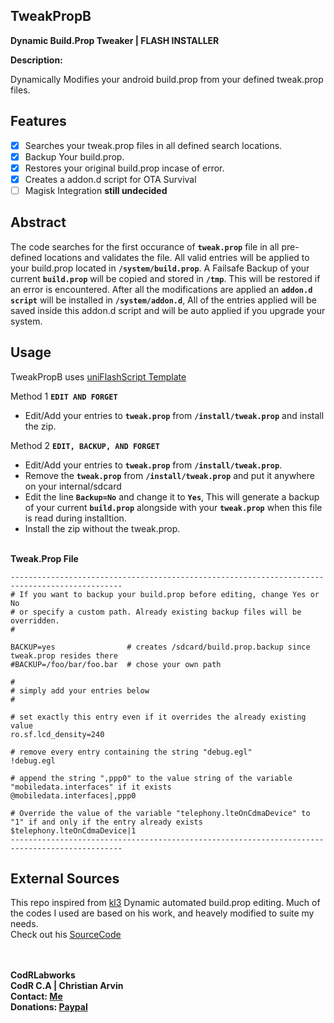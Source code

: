 ## TweakPropB
**Dynamic Build.Prop Tweaker | FLASH INSTALLER**

**Description:**

Dynamically Modifies your android build.prop from your defined tweak.prop files.


## Features
- [x] Searches your tweak.prop files in all defined search locations.
- [x] Backup Your build.prop.
- [x] Restores your original build.prop incase of error.
- [x] Creates a addon.d script for OTA Survival
- [ ] Magisk Integration **still undecided**

## Abstract
The code searches for the first occurance of **`tweak.prop`** file in all pre-defined locations and validates the file.
All valid entries will be applied to your build.prop located in **`/system/build.prop`**.
A Failsafe Backup of your current **`build.prop`** will be copied and stored in **`/tmp`**. This will be restored if an error is encountered.
After all the modifications are applied an **`addon.d script`** will be installed in **`/system/addon.d`**, All of the entries applied will be saved inside this addon.d script and will be auto applied if you upgrade your system.


## Usage
TweakPropB uses [uniFlashScript Template](https://github.com/nivranaitsirhc/uniFlashScript)

Method 1 **`EDIT AND FORGET`** <br/>
* Edit/Add your entries to **`tweak.prop`** from **`/install/tweak.prop`** and install the zip.

Method 2 **`EDIT, BACKUP, AND FORGET`**
* Edit/Add your entries to **`tweak.prop`** from **`/install/tweak.prop`**.
* Remove the **`tweak.prop`** from **`/install/tweak.prop`** and put it anywhere on your internal/sdcard
* Edit the line **`Backup=No`** and change it to **`Yes`**, This will generate a backup of your current **`build.prop`** alongside with your **`tweak.prop`** when this file is read during installtion.
* Install the zip without the tweak.prop.
<br/><br/>

**Tweak.Prop File** 
```
-----------------------------------------------------------------------------------------------
# If you want to backup your build.prop before editing, change Yes or No
# or specify a custom path. Already existing backup files will be overridden.
#

BACKUP=yes                # creates /sdcard/build.prop.backup since tweak.prop resides there
#BACKUP=/foo/bar/foo.bar  # chose your own path

#
# simply add your entries below
#

# set exactly this entry even if it overrides the already existing value
ro.sf.lcd_density=240

# remove every entry containing the string "debug.egl"
!debug.egl

# append the string ",ppp0" to the value string of the variable "mobiledata.interfaces" if it exists
@mobiledata.interfaces|,ppp0

# Override the value of the variable "telephony.lteOnCdmaDevice" to "1" if and only if the entry already exists
$telephony.lteOnCdmaDevice|1
-----------------------------------------------------------------------------------------------
```

## External Sources
This repo inspired from [kl3](https://forum.xda-developers.com/showthread.php?t=2664332) Dynamic automated build.prop editing.
Much of the codes I used are based on his work, and heavely modified to suite my needs.<br/>
Check out his [SourceCode](https://notabug.org/kl3/tweakprop)


<br /> <br />
**CodRLabworks** <br />
**CodR C.A | Christian Arvin** <br/>
**Contact: [Me](mailto:naitsirhc.uriel@gmail.com)**<br />
**Donations: [Paypal](https://paypal.me/caccabo?locale.x=en_US)**<br />
